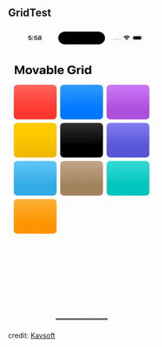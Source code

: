## GridTest
<img src="GridTest.gif" alt="" width="300" height="600">

credit: [Kavsoft](https://www.youtube.com/watch?v=UFiOCcm6zTo&t=26s)


